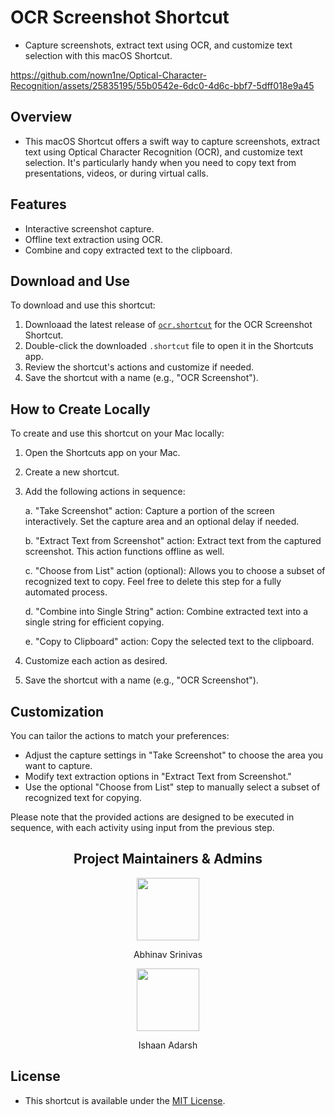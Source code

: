 # OCR Screenshot Shortcut
- Capture screenshots, extract text using OCR, and customize text selection with this macOS Shortcut.




https://github.com/nown1ne/Optical-Character-Recognition/assets/25835195/55b0542e-6dc0-4d6c-bbf7-5dff018e9a45








## Overview
- This macOS Shortcut offers a swift way to capture screenshots, extract text using Optical Character Recognition (OCR), and customize text selection. It's particularly handy when you need to copy text from presentations, videos, or during virtual calls.

## Features
- Interactive screenshot capture.
- Offline text extraction using OCR.
- Combine and copy extracted text to the clipboard.

## Download and Use

To download and use this shortcut:

1. Downloaad the latest release of [```ocr.shortcut```](https://github.com/nown1ne/Optical-Character-Recognition/releases/tag/release) for the OCR Screenshot Shortcut.
2. Double-click the downloaded `.shortcut` file to open it in the Shortcuts app.
3. Review the shortcut's actions and customize if needed.
4. Save the shortcut with a name (e.g., "OCR Screenshot").
## How to Create Locally

To create and use this shortcut on your Mac locally:
1. Open the Shortcuts app on your Mac.
2. Create a new shortcut.
3. Add the following actions in sequence:

   a. "Take Screenshot" action: Capture a portion of the screen interactively. Set the capture area and an optional delay if needed.
   
   b. "Extract Text from Screenshot" action: Extract text from the captured screenshot. This action functions offline as well.
   
   c. "Choose from List" action (optional): Allows you to choose a subset of recognized text to copy. Feel free to delete this step for a fully automated process.
   
   d. "Combine into Single String" action: Combine extracted text into a single string for efficient copying.
   
   e. "Copy to Clipboard" action: Copy the selected text to the clipboard.

4. Customize each action as desired.
5. Save the shortcut with a name (e.g., "OCR Screenshot").



## Customization

You can tailor the actions to match your preferences:

- Adjust the capture settings in "Take Screenshot" to choose the area you want to capture.
- Modify text extraction options in "Extract Text from Screenshot."
- Use the optional "Choose from List" step to manually select a subset of recognized text for copying.

Please note that the provided actions are designed to be executed in sequence, with each activity using input from the previous step.

<h2 align="center"> Project Maintainers & Admins</h2> 
<div align="center"> 
    <a href="https://github.com/nown1ne">
    <img src="https://avatars.githubusercontent.com/u/25835195?v=4" width=100px height=100px />
    </a>
    <p align="center"> Abhinav Srinivas </p>
</div>

<div align="center"> 
    <a href="https://github.com/IshaanAdarsh">
    <img src="https://avatars.githubusercontent.com/u/100434702?v=4" width=100px height=100px />
    </a>
    <p align="center"> Ishaan Adarsh </p>
</div>

## License
- This shortcut is available under the [MIT License](LICENSE).
